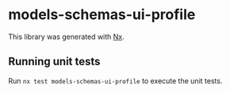# models-schemas-ui-profile

This library was generated with [Nx](https://nx.dev).

## Running unit tests

Run `nx test models-schemas-ui-profile` to execute the unit tests.
